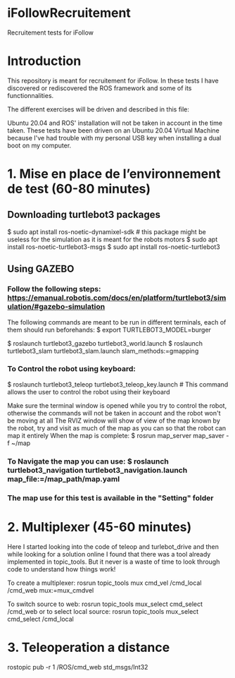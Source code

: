 # iFollowRecruitement
Recruitement tests for iFollow

#	Introduction
This repository is meant for recruitement for iFollow.
In these tests I have discovered or rediscovered the ROS framework and some of its functionnalities.

The different exercises will be driven and described in this file:

Ubuntu 20.04 and ROS' installation will not be taken in account in the time taken.
These tests have been driven on an Ubuntu 20.04 Virtual Machine because I've had trouble with my personal USB key when installing a dual boot on my computer.

#	1. Mise en place de l’environnement de test  (60-80 minutes)
##	Downloading turtlebot3 packages
$ sudo apt install ros-noetic-dynamixel-sdk	# this package might be useless for the simulation as it is meant for the robots motors
$ sudo apt install ros-noetic-turtlebot3-msgs
$ sudo apt install ros-noetic-turtlebot3

##	Using GAZEBO 
### Follow the following steps: https://emanual.robotis.com/docs/en/platform/turtlebot3/simulation/#gazebo-simulation
The following commands are meant to be run in different terminals, each of them should run beforehands: $ export TURTLEBOT3_MODEL=burger

$ roslaunch turtlebot3_gazebo turtlebot3_world.launch
$ roslaunch turtlebot3_slam turtlebot3_slam.launch slam_methods:=gmapping 
###	To Control the robot using keyboard:
$ roslaunch turtlebot3_teleop turtlebot3_teleop_key.launch # This command allows the user to control the robot using their keyboard

Make sure the terminal window is opened while you try to control the robot, otherwise the commands will not be taken in account and the robot won't be moving at all
The RVIZ window will show of view of the map known by the robot, try and visit as much of the map as you can so that the robot can map it entirely
When the map is complete: 
$ rosrun map_server map_saver -f ~/map

###	To Navigate the map you can use: $ roslaunch turtlebot3_navigation turtlebot3_navigation.launch map_file:=/map_path/map.yaml

###	The map use for this test is available in the "Setting" folder

#	2. Multiplexer (45-60 minutes)
Here I started looking into the code of teleop and turlebot_drive and then while looking for a solution online I found that there was a tool already implemented in topic_tools. But it never is a waste of time to look through code to understand how things work! 

To create a multiplexer:
rosrun topic_tools mux cmd_vel /cmd_local /cmd_web mux:=mux_cmdvel

To switch source to web:
rosrun topic_tools mux_select  cmd_select /cmd_web
or to select local source:
rosrun topic_tools mux_select  cmd_select /cmd_local

#	3. Teleoperation a distance
rostopic pub -r 1 /ROS/cmd_web std_msgs/Int32 









